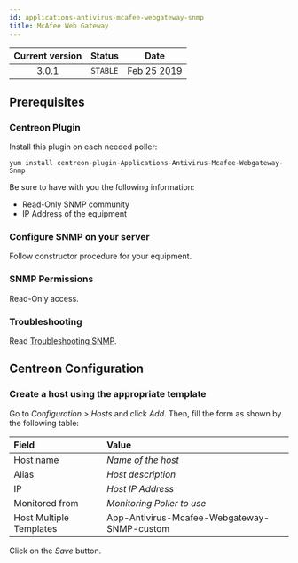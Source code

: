 ```yaml
---
id: applications-antivirus-mcafee-webgateway-snmp
title: McAfee Web Gateway
---
```


| Current version | Status | Date |
| :-: | :-: | :-: |
| 3.0.1 | `STABLE` | Feb 25 2019 |

## Prerequisites

### Centreon Plugin

Install this plugin on each needed poller:

``` shell
yum install centreon-plugin-Applications-Antivirus-Mcafee-Webgateway-Snmp
```

Be sure to have with you the following information:

  - Read-Only SNMP community
  - IP Address of the equipment

### Configure SNMP on your server

Follow constructor procedure for your equipment.

### SNMP Permissions

Read-Only access.

### Troubleshooting

Read [Troubleshooting
SNMP](https://documentation.centreon.com/docs/centreon-plugins/en/latest/user/guide.html#snmp).

## Centreon Configuration

### Create a host using the appropriate template

Go to *Configuration \> Hosts* and click *Add*. Then, fill the form as shown by
the following table:

| Field                   | Value                                       |
| :---------------------- | :------------------------------------------ |
| Host name               | *Name of the host*                          |
| Alias                   | *Host description*                          |
| IP                      | *Host IP Address*                           |
| Monitored from          | *Monitoring Poller to use*                  |
| Host Multiple Templates | App-Antivirus-Mcafee-Webgateway-SNMP-custom |

Click on the *Save* button.

